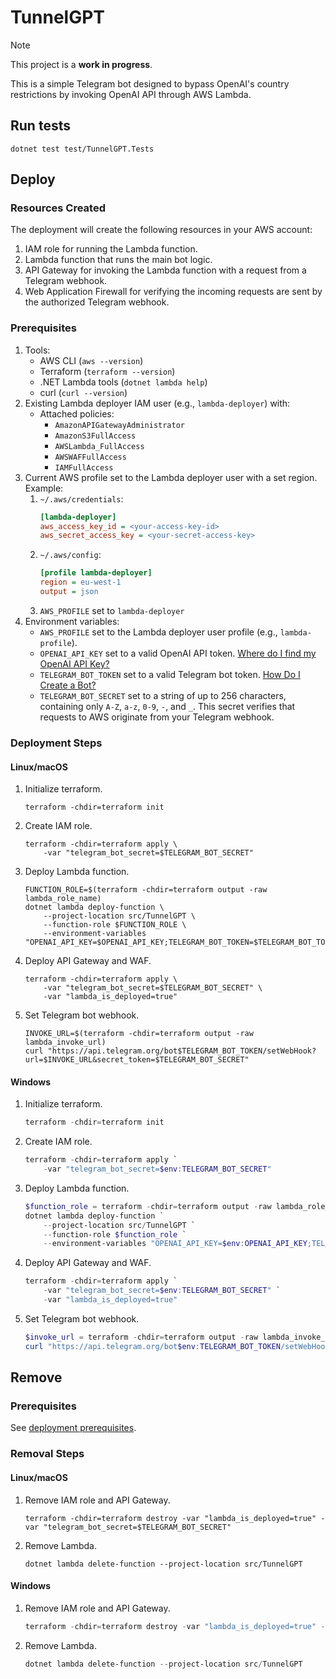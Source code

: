 # TunnelGPT

> [!NOTE]  
> This project is a **work in progress**.

This is a simple Telegram bot designed to bypass OpenAI's country restrictions by invoking OpenAI API through AWS Lambda.

## Run tests

```shell
dotnet test test/TunnelGPT.Tests
```

## Deploy

### Resources Created

The deployment will create the following resources in your AWS account:

1. IAM role for running the Lambda function.
2. Lambda function that runs the main bot logic.
3. API Gateway for invoking the Lambda function with a request from a Telegram webhook.
4. Web Application Firewall for verifying the incoming requests are sent by the authorized Telegram webhook.

### Prerequisites

1. Tools:
   - AWS CLI (`aws --version`)
   - Terraform (`terraform --version`)
   - .NET Lambda tools (`dotnet lambda help`)
   - curl (`curl --version`)
2. Existing Lambda deployer IAM user (e.g., `lambda-deployer`) with:
   - Attached policies:
     - `AmazonAPIGatewayAdministrator`
     - `AmazonS3FullAccess`
     - `AWSLambda_FullAccess`
     - `AWSWAFFullAccess`
     - `IAMFullAccess`
3. Current AWS profile set to the Lambda deployer user with a set region. Example:
   1. `~/.aws/credentials`:
      ```ini
      [lambda-deployer]
      aws_access_key_id = <your-access-key-id>
      aws_secret_access_key = <your-secret-access-key>
      ```
   2. `~/.aws/config`:
      ```ini
      [profile lambda-deployer]
      region = eu-west-1
      output = json
      ```
   3. `AWS_PROFILE` set to `lambda-deployer`
4. Environment variables:
   - `AWS_PROFILE` set to the Lambda deployer user profile (e.g., `lambda-profile`).
   - `OPENAI_API_KEY` set to a valid OpenAI API token. [Where do I find my OpenAI API Key?](https://help.openai.com/articles/4936850-where-do-i-find-my-openai-api-key)
   - `TELEGRAM_BOT_TOKEN` set to a valid Telegram bot token. [How Do I Create a Bot?](https://core.telegram.org/bots#how-do-i-create-a-bot)
   - `TELEGRAM_BOT_SECRET` set to a string of up to 256 characters, containing only `A-Z`, `a-z`, `0-9`, `-`, and `_`.
        This secret verifies that requests to AWS originate from your Telegram webhook.  

### Deployment Steps

#### Linux/macOS

1. Initialize terraform.
   ```shell
   terraform -chdir=terraform init
   ```
2. Create IAM role.
   ```shell
   terraform -chdir=terraform apply \
       -var "telegram_bot_secret=$TELEGRAM_BOT_SECRET"
   ```
3. Deploy Lambda function.
   ```shell
   FUNCTION_ROLE=$(terraform -chdir=terraform output -raw lambda_role_name)    
   dotnet lambda deploy-function \
       --project-location src/TunnelGPT \
       --function-role $FUNCTION_ROLE \
       --environment-variables "OPENAI_API_KEY=$OPENAI_API_KEY;TELEGRAM_BOT_TOKEN=$TELEGRAM_BOT_TOKEN"
   ```
4. Deploy API Gateway and WAF.
   ```shell
   terraform -chdir=terraform apply \
       -var "telegram_bot_secret=$TELEGRAM_BOT_SECRET" \
       -var "lambda_is_deployed=true"
   ```
5. Set Telegram bot webhook.
   ```shell
   INVOKE_URL=$(terraform -chdir=terraform output -raw lambda_invoke_url)
   curl "https://api.telegram.org/bot$TELEGRAM_BOT_TOKEN/setWebHook?url=$INVOKE_URL&secret_token=$TELEGRAM_BOT_SECRET"
   ```

#### Windows

1. Initialize terraform.
   ```powershell
   terraform -chdir=terraform init
   ```
2. Create IAM role.
   ```powershell
   terraform -chdir=terraform apply `
       -var "telegram_bot_secret=$env:TELEGRAM_BOT_SECRET"
   ```
3. Deploy Lambda function.
   ```powershell
   $function_role = terraform -chdir=terraform output -raw lambda_role_name
   dotnet lambda deploy-function `
       --project-location src/TunnelGPT `
       --function-role $function_role `
       --environment-variables "OPENAI_API_KEY=$env:OPENAI_API_KEY;TELEGRAM_BOT_TOKEN=$env:TELEGRAM_BOT_TOKEN"
   ```
4. Deploy API Gateway and WAF.
   ```powershell
   terraform -chdir=terraform apply `
       -var "telegram_bot_secret=$env:TELEGRAM_BOT_SECRET" `
       -var "lambda_is_deployed=true"
   ```
5. Set Telegram bot webhook.
   ```powershell
   $invoke_url = terraform -chdir=terraform output -raw lambda_invoke_url
   curl "https://api.telegram.org/bot$env:TELEGRAM_BOT_TOKEN/setWebHook?url=$invoke_url&secret_token=$env:TELEGRAM_BOT_SECRET"
   ```

## Remove

### Prerequisites

See [deployment prerequisites](#prerequisites).

### Removal Steps

#### Linux/macOS

1. Remove IAM role and API Gateway.
   ```shell
   terraform -chdir=terraform destroy -var "lambda_is_deployed=true" -var "telegram_bot_secret=$TELEGRAM_BOT_SECRET"
   ```
2. Remove Lambda.
   ```shell
   dotnet lambda delete-function --project-location src/TunnelGPT
   ```

#### Windows

1. Remove IAM role and API Gateway.
   ```powershell
   terraform -chdir=terraform destroy -var "lambda_is_deployed=true" -var "telegram_bot_secret=$env:TELEGRAM_BOT_SECRET"
   ```
2. Remove Lambda.
   ```powershell
   dotnet lambda delete-function --project-location src/TunnelGPT
   ```
